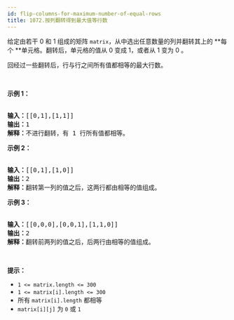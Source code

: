 ```yaml
---
id: flip-columns-for-maximum-number-of-equal-rows
title: 1072.按列翻转得到最大值等行数
---
```

给定由若干 0 和 1 组成的矩阵 <code>matrix</code>，从中选出任意数量的列并翻转其上的 **每个 **单元格。翻转后，单元格的值从 0 变成 1，或者从 1 变为 0 。

回经过一些翻转后，行与行之间所有值都相等的最大行数。

 

**示例 1：**


<pre><br/><strong>输入：</strong>[[0,1],[1,1]]<br/><strong>输出：</strong>1<br/><strong>解释：</strong>不进行翻转，有 1 行所有值都相等。<br/></pre>

**示例 2：**


<pre><br/><strong>输入：</strong>[[0,1],[1,0]]<br/><strong>输出：</strong>2<br/><strong>解释：</strong>翻转第一列的值之后，这两行都由相等的值组成。<br/></pre>

**示例 3：**


<pre><br/><strong>输入：</strong>[[0,0,0],[0,0,1],[1,1,0]]<br/><strong>输出：</strong>2<br/><strong>解释：</strong>翻转前两列的值之后，后两行由相等的值组成。</pre>

 

**提示：**

- <code>1 &lt;= matrix.length &lt;= 300</code>
- <code>1 &lt;= matrix[i].length &lt;= 300</code>
- 所有 <code>matrix[i].length</code> 都相等
- <code>matrix[i][j]</code> 为 <code>0</code> 或 <code>1</code>